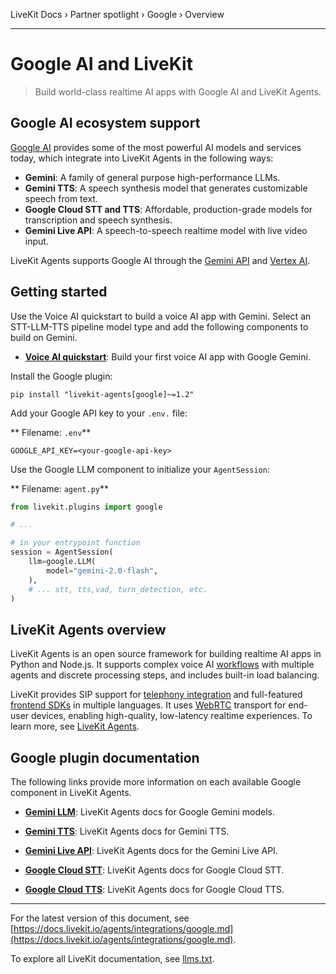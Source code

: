 LiveKit Docs › Partner spotlight › Google › Overview

---

# Google AI and LiveKit

> Build world-class realtime AI apps with Google AI and LiveKit Agents.

## Google AI ecosystem support

[Google AI](https://ai.google.dev/) provides some of the most powerful AI models and services today, which integrate into LiveKit Agents in the following ways:

- **Gemini**: A family of general purpose high-performance LLMs.
- **Gemini TTS**: A speech synthesis model that generates customizable speech from text.
- **Google Cloud STT and TTS**: Affordable, production-grade models for transcription and speech synthesis.
- **Gemini Live API**: A speech-to-speech realtime model with live video input.

LiveKit Agents supports Google AI through the [Gemini API](https://ai.google.dev/gemini-api) and [Vertex AI](https://cloud.google.com/vertex-ai).

## Getting started

Use the Voice AI quickstart to build a voice AI app with Gemini. Select an STT-LLM-TTS pipeline model type and add the following components to build on Gemini.

- **[Voice AI quickstart](https://docs.livekit.io/agents/start/voice-ai.md)**: Build your first voice AI app with Google Gemini.

Install the Google plugin:

```shell
pip install "livekit-agents[google]~=1.2"

```

Add your Google API key to your `.env.` file:

** Filename: `.env`**

```shell
GOOGLE_API_KEY=<your-google-api-key>

```

Use the Google LLM component to initialize your `AgentSession`:

** Filename: `agent.py`**

```python
from livekit.plugins import google

# ...

# in your entrypoint function
session = AgentSession(
    llm=google.LLM(
        model="gemini-2.0-flash",
    ),
    # ... stt, tts,vad, turn_detection, etc.
)

```

## LiveKit Agents overview

LiveKit Agents is an open source framework for building realtime AI apps in Python and Node.js. It supports complex voice AI [workflows](https://docs.livekit.io/agents/build/workflows.md) with multiple agents and discrete processing steps, and includes built-in load balancing.

LiveKit provides SIP support for [telephony integration](https://docs.livekit.io/agents/start/telephony.md) and full-featured [frontend SDKs](https://docs.livekit.io/agents/start/frontend.md) in multiple languages. It uses [WebRTC](https://docs.livekit.io/home/get-started/intro-to-livekit.md#what-is-webrtc) transport for end-user devices, enabling high-quality, low-latency realtime experiences. To learn more, see [LiveKit Agents](https://docs.livekit.io/agents.md).

## Google plugin documentation

The following links provide more information on each available Google component in LiveKit Agents.

- **[Gemini LLM](https://docs.livekit.io/agents/integrations/llm/gemini.md)**: LiveKit Agents docs for Google Gemini models.

- **[Gemini TTS](https://docs.livekit.io/agents/integrations/tts/gemini.md)**: LiveKit Agents docs for Gemini TTS.

- **[Gemini Live API](https://docs.livekit.io/agents/integrations/realtime/gemini.md)**: LiveKit Agents docs for the Gemini Live API.

- **[Google Cloud STT](https://docs.livekit.io/agents/integrations/stt/google.md)**: LiveKit Agents docs for Google Cloud STT.

- **[Google Cloud TTS](https://docs.livekit.io/agents/integrations/tts/google.md)**: LiveKit Agents docs for Google Cloud TTS.

---


For the latest version of this document, see [https://docs.livekit.io/agents/integrations/google.md](https://docs.livekit.io/agents/integrations/google.md).

To explore all LiveKit documentation, see [llms.txt](https://docs.livekit.io/llms.txt).